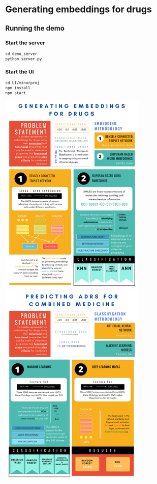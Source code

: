 # Generating embeddings for drugs

## Running the demo

### Start the server
```
cd demo_server
python server.py
```


### Start the UI
```
cd UI/minorproj
npm install
npm start
```

<p float="left"><img src="https://github.com/Dweepa/Genes/blob/master/PROBLEM%20STATEMENT.png" width="420"><img src="https://github.com/Dweepa/Genes/blob/master/PROBLEM%20STATEMENT-2.png" width="420"></p>
